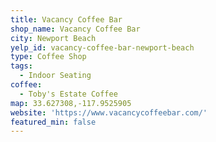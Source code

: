 ```yaml
---
title: Vacancy Coffee Bar
shop_name: Vacancy Coffee Bar
city: Newport Beach
yelp_id: vacancy-coffee-bar-newport-beach
type: Coffee Shop
tags:
  - Indoor Seating
coffee:
  - Toby's Estate Coffee
map: 33.627308,-117.9525905
website: 'https://www.vacancycoffeebar.com/'
featured_min: false
---
```

